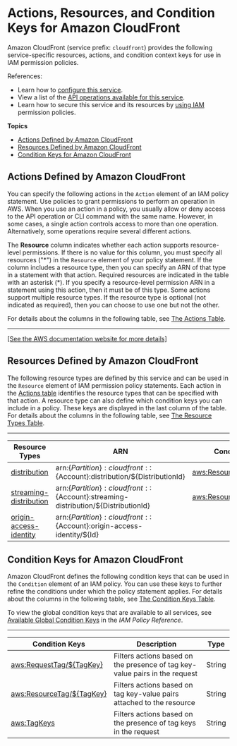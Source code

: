 # Actions, Resources, and Condition Keys for Amazon CloudFront<a name="list_amazoncloudfront"></a>

Amazon CloudFront \(service prefix: `cloudfront`\) provides the following service\-specific resources, actions, and condition context keys for use in IAM permission policies\.

References:
+ Learn how to [configure this service](https://docs.aws.amazon.com/AmazonCloudFront/latest/DeveloperGuide/)\.
+ View a list of the [API operations available for this service](https://docs.aws.amazon.com/cloudfront/latest/APIReference/API_Operations.html/)\.
+ Learn how to secure this service and its resources by [using IAM](https://docs.aws.amazon.com/AmazonCloudFront/latest/DeveloperGuide/auth-and-access-control.html/) permission policies\.

**Topics**
+ [Actions Defined by Amazon CloudFront](#amazoncloudfront-actions-as-permissions)
+ [Resources Defined by Amazon CloudFront](#amazoncloudfront-resources-for-iam-policies)
+ [Condition Keys for Amazon CloudFront](#amazoncloudfront-policy-keys)

## Actions Defined by Amazon CloudFront<a name="amazoncloudfront-actions-as-permissions"></a>

You can specify the following actions in the `Action` element of an IAM policy statement\. Use policies to grant permissions to perform an operation in AWS\. When you use an action in a policy, you usually allow or deny access to the API operation or CLI command with the same name\. However, in some cases, a single action controls access to more than one operation\. Alternatively, some operations require several different actions\.

The **Resource** column indicates whether each action supports resource\-level permissions\. If there is no value for this column, you must specify all resources \("\*"\) in the `Resource` element of your policy statement\. If the column includes a resource type, then you can specify an ARN of that type in a statement with that action\. Required resources are indicated in the table with an asterisk \(\*\)\. If you specify a resource\-level permission ARN in a statement using this action, then it must be of this type\. Some actions support multiple resource types\. If the resource type is optional \(not indicated as required\), then you can choose to use one but not the other\.

For details about the columns in the following table, see [The Actions Table](reference_policies_actions-resources-contextkeys.md#actions_table)\.


****  
[\[See the AWS documentation website for more details\]](http://docs.aws.amazon.com/IAM/latest/UserGuide/list_amazoncloudfront.html)

## Resources Defined by Amazon CloudFront<a name="amazoncloudfront-resources-for-iam-policies"></a>

The following resource types are defined by this service and can be used in the `Resource` element of IAM permission policy statements\. Each action in the [Actions table](#amazoncloudfront-actions-as-permissions) identifies the resource types that can be specified with that action\. A resource type can also define which condition keys you can include in a policy\. These keys are displayed in the last column of the table\. For details about the columns in the following table, see [The Resource Types Table](reference_policies_actions-resources-contextkeys.md#resources_table)\.


****  

| Resource Types | ARN | Condition Keys | 
| --- | --- | --- | 
|   [ distribution ](https://docs.aws.amazon.com/AmazonCloudFront/latest/DeveloperGuide/AmazonCloudFront/latest/DeveloperGuide/distribution-working-with.html)  |  arn:$\{Partition\}:cloudfront::$\{Account\}:distribution/$\{DistributionId\}  |   [ aws:ResourceTag/$\{TagKey\} ](#amazoncloudfront-aws_ResourceTag___TagKey_)   | 
|   [ streaming\-distribution ](https://docs.aws.amazon.com/AmazonCloudFront/latest/DeveloperGuide/AmazonCloudFront/latest/DeveloperGuide/distribution-working-with.html)  |  arn:$\{Partition\}:cloudfront::$\{Account\}:streaming\-distribution/$\{DistributionId\}  |   [ aws:ResourceTag/$\{TagKey\} ](#amazoncloudfront-aws_ResourceTag___TagKey_)   | 
|   [ origin\-access\-identity ](https://docs.aws.amazon.com/AmazonCloudFront/latest/DeveloperGuide/AmazonCloudFront/latest/DeveloperGuide/private-content-restricting-access-to-s3.html#private-content-restricting-access-to-s3-overview)  |  arn:$\{Partition\}:cloudfront::$\{Account\}:origin\-access\-identity/$\{Id\}  |  | 

## Condition Keys for Amazon CloudFront<a name="amazoncloudfront-policy-keys"></a>

Amazon CloudFront defines the following condition keys that can be used in the `Condition` element of an IAM policy\. You can use these keys to further refine the conditions under which the policy statement applies\. For details about the columns in the following table, see [The Condition Keys Table](reference_policies_actions-resources-contextkeys.md#context_keys_table)\.

To view the global condition keys that are available to all services, see [Available Global Condition Keys](reference_policies_condition-keys.html#AvailableKeys) in the *IAM Policy Reference*\.


****  

| Condition Keys | Description | Type | 
| --- | --- | --- | 
|   [ aws:RequestTag/$\{TagKey\} ](https://docs.aws.amazon.com/IAM/latest/UserGuide/reference_policies_condition-keys.html#condition-keys-requesttag)  | Filters actions based on the presence of tag key\-value pairs in the request | String | 
|   [ aws:ResourceTag/$\{TagKey\} ](https://docs.aws.amazon.com/IAM/latest/UserGuide/reference_policies_condition-keys.html#condition-keys-resourcetag)  | Filters actions based on tag key\-value pairs attached to the resource | String | 
|   [ aws:TagKeys ](https://docs.aws.amazon.com/IAM/latest/UserGuide/reference_policies_condition-keys.html#condition-keys-tagkeys)  | Filters actions based on the presence of tag keys in the request | String | 